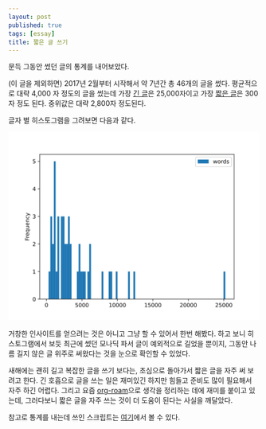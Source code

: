 ```yaml
---
layout: post
published: true
tags: [essay]
title: 짧은 글 쓰기
---
```


 문득 그동안 썼던 글의 통계를 내어보았다.
 
 (이 글을 제외하면) 2017년 2월부터 시작해서 약 7년간 총 46개의 글을 썼다. 평균적으로 대략 4,000 자 정도의 글을 썼는데 가장 [긴 글](ocaml-ps-monadic-parser-combinator)은 25,000자이고 가장 [짧은 글](beginning)은 300자 정도 된다. 중위값은 대략 2,800자 정도된다.
 
 글자 별 히스토그램을 그려보면 다음과 같다.
 
![히스토그램](assets/img/hist-2023-12-27.svg)

 거창한 인사이트를 얻으려는 것은 아니고 그냥 할 수 있어서 한번 해봤다. 하고 보니 히스토그램에서 보듯 최근에 썼던 모나딕 파서 글이 예외적으로 길었을 뿐이지, 그동안 나름 길지 않은 글 위주로 써왔다는 것을 눈으로 확인할 수 있었다.
 
 새해에는 괜히 길고 복잡한 글을 쓰기 보다는, 초심으로 돌아가서 짧은 글을 자주 써 보려고 한다. 긴 호흡으로 글을 쓰는 일은 재미있긴 하지만 힘들고 준비도 많이 필요해서 자주 하긴 어렵다. 그리고 요즘 [org-roam](https://www.orgroam.com/)으로 생각을 정리하는 데에 재미를 붙이고 있는데, 그러다보니 짧은 글을 자주 쓰는 것이 더 도움이 된다는 사실을 깨달았다. 
 
 참고로 통계를 내는데 쓰인 스크립트는 [여기](https://github.com/sangwoo-joh/sangwoo-joh.github.io/blob/exhibit/script/stat.py)에서 볼 수 있다.
